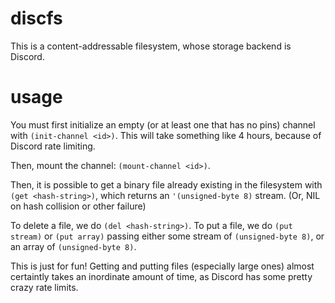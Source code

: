 # discfs
This is a content-addressable filesystem, whose storage backend is Discord.

# usage
You must first initialize an empty (or at least
one that has no pins) channel with `(init-channel <id>)`. This will
take something like 4 hours, because of Discord rate limiting.

Then, mount the channel: `(mount-channel <id>)`.

Then, it is possible to get a binary file already existing in the
filesystem with `(get <hash-string>)`, which returns an `'(unsigned-byte 8)`
stream. (Or, NIL on hash collision or other failure)

To delete a file, we do `(del <hash-string>)`. To put a file, we do
`(put stream)` or `(put array)` passing either some stream of `(unsigned-byte 8)`, or an
array of `(unsigned-byte 8)`.

This is just for fun! Getting and putting files (especially large
ones) almost certaintly takes an inordinate amount of time, as Discord
has some pretty crazy rate limits.
